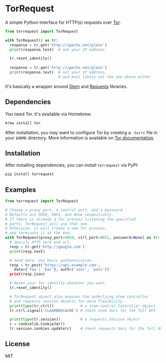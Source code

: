 TorRequest
==========

A simple Python interface for HTTP(s) requests over
[Tor](https://www.torproject.org). 
```python
from torrequest import TorRequest

with TorRequest() as tr:
  response = tr.get('http://ipecho.net/plain')
  print(response.text)  # not your IP address

  tr.reset_identity()
 
  response = tr.get('http://ipecho.net/plain')
  print(response.text)  # not your IP address, 
                        # and most likely not the one above either
```

It's basically a wrapper around [Stem](https://stem.torproject.org) and
[Requests](http://docs.python-requests.org/en/master/) libraries.

## Dependencies
You need Tor. It's available via Homebrew.
```sh
brew install tor
```

After installation, you may want to configure Tor by creating a `.torrc` file in your `$HOME` directory. More information is available on [Tor
documentation](https://www.torproject.org/docs/tor-manual.html.en).

## Installation
After installing dependencies, you can install `torrequest` via PyPI:
```sh
pip install torrequest
```

## Examples
```python
from torrequest import TorRequest

# Choose a proxy port, a control port, and a password. 
# Defaults are 9050, 9051, and None respectively. 
# If there is already a Tor process listening the specified 
# ports, TorRequest will use that one. 
# Otherwise, it will create a new Tor process, 
# and terminate it at the end.
with TorRequest(proxy_port=9050, ctrl_port=9051, password=None) as tr:
  # Specify HTTP verb and url.
  resp = tr.get('http://google.com')
  print(resp.text)

  # Send data. Use basic authentication.
  resp = tr.post('https://api.example.com', 
    data={'foo': 'bar'}, auth=('user', 'pass'))'
  print(resp.json)

  # Reset your Tor identity wheneter you want. 
  tr.reset_identity()

  # TorRequest object also exposes the underlying stem controller 
  # and requests session objects for more flexibility.
  print(type(tr.ctrl))            # a stem.control.Controller object
  tr.ctrl.signal('CLEARDNSCACHE') # check Stem docs for the full API

  print(type(tr.session))         # a requests.Session object
  c = cookielib.CookieJar()
  tr.session.cookies.update(c)    # check requests docs for the full API
```

## License
MIT
